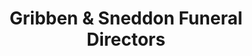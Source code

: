---
title: "Gribben & Sneddon Funeral Directors"
url: /coatbridge/gribben-und-sneddon-funeral-directors/
shop: Bestattungen
---